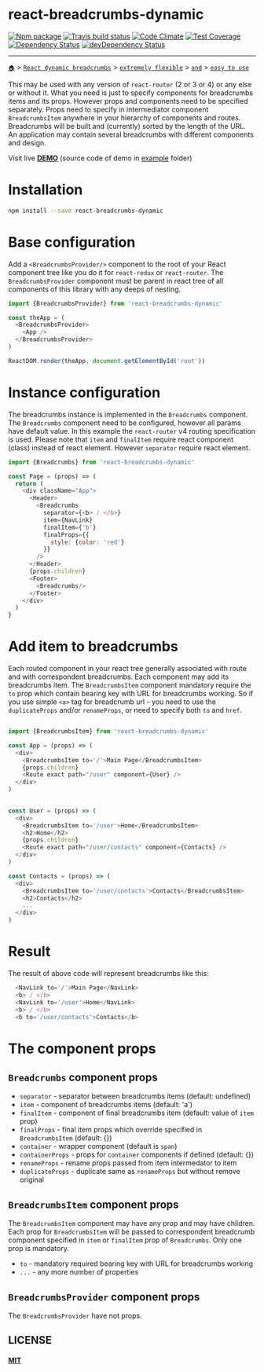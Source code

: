# react-breadcrumbs-dynamic

[![Npm package](https://img.shields.io/npm/v/react-breadcrumbs-dynamic.svg?style=flat)](https://npmjs.com/package/react-breadcrumbs-dynamic)
[![Travis build status](http://img.shields.io/travis/oklas/react-breadcrumbs-dynamic.svg?style=flat)](https://travis-ci.org/oklas/react-breadcrumbs-dynamic)
[![Code Climate](https://codeclimate.com/github/oklas/react-breadcrumbs-dynamic/badges/gpa.svg)](https://codeclimate.com/github/oklas/react-breadcrumbs-dynamic)
[![Test Coverage](https://img.shields.io/codecov/c/github/oklas/react-breadcrumbs-dynamic.svg)](https://codecov.io/gh/oklas/react-breadcrumbs-dynamic)
[![Dependency Status](https://david-dm.org/oklas/react-breadcrumbs-dynamic.svg)](https://david-dm.org/oklas/react-breadcrumbs-dynamic)
[![devDependency Status](https://david-dm.org/oklas/react-breadcrumbs-dynamic/dev-status.svg)](https://david-dm.org/oklas/react-breadcrumbs-dynamic#info=devDependencies)

***

[`🏠`](https://oklas.github.io/react-breadcrumbs-dynamic) > [`React dynamic breadcrumbs`](https://oklas.github.io/react-breadcrumbs-dynamic) > [`extremely flexible`](https://oklas.github.io/react-breadcrumbs-dynamic) > [`and`](https://oklas.github.io/react-breadcrumbs-dynamic) > [`easy to use`](https://oklas.github.io/react-breadcrumbs-dynamic)


This may be used with any version of `react-router` (2 or 3 or 4) or any
else or without it. What you need is just to specify components for
breadcrumbs items and its props. However props and components need to be
specified separately. Props need to specify in intermediator component
`BreadcrumbsItem` anywhere in your hierarchy of components and routes.
Breadcrumbs will be built and (currently) sorted by the length of the
URL. An application may contain several breadcrumbs with different
components and design.

Visit live **[DEMO](//oklas.github.io/react-breadcrumbs-dynamic)** (source code of demo in [example](example) folder)


# Installation

``` sh
npm install --save react-breadcrumbs-dynamic
```

# Base configuration

Add a `<BreadcrumbsProvider/>` component to the root of your React component
tree like you do it for `react-redux` or `react-router`.
The `BreadcrumbsProvider` component must be parent in react tree of all
components of this library with any deeps of nesting.

``` javascript
import {BreadcrumbsProvider} from 'react-breadcrumbs-dynamic'

const theApp = (
  <BreadcrumbsProvider>
    <App />
  </BreadcrumbsProvider>
)

ReactDOM.render(theApp, document.getElementById('root'))
```

# Instance configuration

The breadcrumbs instance is implemented in the `Breadcrumbs` component. The
`Breadcrumbs` component need to be configured, however all params have default
value. In this example the `react-router` v4 routing specification is used.
Please note that `item` and `finalItem` require react component (class) instead
of react element. However `separator` require react element.

``` javascript
import {Breadcrumbs} from 'react-breadcrumbs-dynamic'

const Page = (props) => (
  return (
    <div className="App">
      <Header>
        <Breadcrumbs
          separator={<b> / </b>}
          item={NavLink}
          finalItem={'b'}
          finalProps={{
            style: {color: 'red'}
          }}
        />
      </Header>
      {props.children}
      <Footer>
        <Breadcrumbs/>
      </Footer>
    </div>
  )
}
```


# Add item to breadcrumbs

Each routed component in your react tree generally associated with route
and with correspondent breadcrumbs. Each component may add its breadcrumbs
item. The `BreadcrumbsItem` component mandatory require the `to` prop which
contain bearing key with URL for breadcrumbs working. So if you use simple
`<a>` tag for breadcrumb url - you need to use the `duplicateProps` and/or
`renameProps`, or need to specify both `to` and `href`.


``` javascript

import {BreadcrumbsItem} from 'react-breadcrumbs-dynamic'

const App = (props) => (
  <div>
    <BreadcrumbsItem to='/'>Main Page</BreadcrumbsItem>
    {props.children}
    <Route exact path="/user" component={User} />
  </div>
)
  

const User = (props) => (
  <div>
    <BreadcrumbsItem to='/user'>Home</BreadcrumbsItem>
    <h2>Home</h2>
    {props.children}
    <Route exact path="/user/contacts" component={Contacts} />
  </div>
)

const Contacts = (props) => (
  <div>
    <BreadcrumbsItem to='/user/contacts'>Contacts</BreadcrumbsItem>
    <h2>Contacts</h2>
    ...
  </div>
)
```


# Result

The result of above code will represent breadcrumbs like this:

``` javascript
  <NavLink to='/'>Main Page</NavLink>
  <b> / </b>
  <NavLink to='/user'>Home</NavLink>
  <b> / </b>
  <b to='/user/contacts'>Contacts</b>
```


# The component props

## `Breadcrumbs` component props

* `separator` - separator between breadcrumbs items (default: undefined)
* `item` - component of breadcrumbs items (default: 'a')
* `finalItem` - component of final breadcrumbs item (default: value of `item` prop)
* `finalProps` - final item props which override specified in `BreadcrumbsItem` (default: {})
* `container` - wrapper component (default is `span`)
* `containerProps` - props for `container` components if defined (default: {})
* `renameProps` - rename props passed from item intermedator to item
* `duplicateProps` - duplicate same as `renameProps` but without remove original


## `BreadcrumbsItem` component props

The `BreadcrumbsItem` component may have any prop and may have children. Each prop
for `BreadcrumbsItem` will be passed to correspondent breadcrumb component specified
in `item` or `finalItem` prop of `Breadcrumbs`. Only one prop is mandatory.

* `to` - mandatory required bearing key with URL for breadcrumbs working
* `...` - any more number of properties


## `BreadcrumbsProvider` component props

The `BreadcrumbsProvider` have not props.


## LICENSE

#### [MIT](./LICENSE.md)
